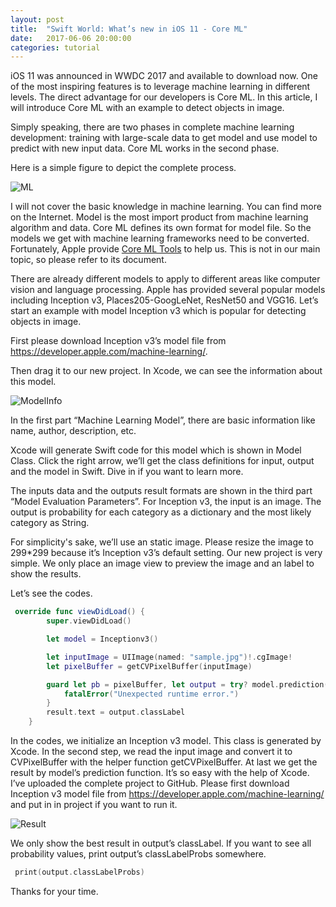 ```yaml
---
layout: post
title:  "Swift World: What’s new in iOS 11 - Core ML"
date:   2017-06-06 20:00:00
categories: tutorial
---
```


iOS 11 was announced in WWDC 2017 and available to download now. One of the most inspiring features is to leverage machine learning in different levels. The direct advantage for our developers is Core ML. In this article, I will introduce Core ML with an example to detect objects in image.

Simply speaking, there are two phases in complete machine learning development: training with large-scale data to get model and use model to predict with new input data. Core ML works in the second phase.

Here is a simple figure to depict the complete process.

![ML](http://pengguo.xyz/resources/ML.png)

I will not cover the basic knowledge in machine learning. You can find more on the Internet. Model is the most import product from machine learning algorithm and data. Core ML defines its own format for model file. So the models we get with  machine learning frameworks need to be converted. Fortunately, Apple provide [Core ML Tools](https://developer.apple.com/machine-learning/) to help us. This is not in our main topic, so please refer to its document.

There are already different models to apply to different areas like computer vision and language processing. Apple has provided several popular models including Inception v3,  Places205-GoogLeNet, ResNet50 and VGG16. Let’s start an example with model Inception v3 which is popular for detecting objects in image.

First please download Inception v3’s model file from https://developer.apple.com/machine-learning/.

Then drag it to our new project. In Xcode, we can see the information about this model.

![ModelInfo](http://pengguo.xyz/resources/ModelInfo.png)

In the first part “Machine Learning Model”, there are basic information like name, author, description, etc.

Xcode will generate Swift code for this model which is shown in Model Class. Click the right arrow, we’ll get the class definitions for input, output and the model in Swift. Dive in if you want to learn more.

The inputs data and the outputs result formats are shown in the third part “Model Evaluation Parameters”. For Inception v3, the input is an image. The output is probability for each category as a dictionary and the most likely category as String.

For simplicity's sake, we’ll use an static image. Please resize the image to 299*299 because it’s Inception v3’s default setting. Our new project is very simple. We only place an image view to preview the image and an label to show the results.

Let’s see the codes.

```swift
 override func viewDidLoad() {
        super.viewDidLoad()

        let model = Inceptionv3()

        let inputImage = UIImage(named: "sample.jpg")!.cgImage!
        let pixelBuffer = getCVPixelBuffer(inputImage)

        guard let pb = pixelBuffer, let output = try? model.prediction(image: pb) else {
            fatalError("Unexpected runtime error.")
        }
        result.text = output.classLabel
    }
```

In the codes, we initialize an Inception v3 model. This class is generated by Xcode. In the second step, we read the input image and convert it to CVPixelBuffer with the helper function getCVPixelBuffer. At last we get the result by model’s prediction function. It’s so easy with the help of Xcode. I’ve uploaded the complete project to GitHub. Please first download Inception v3 model file from https://developer.apple.com/machine-learning/ and put in in project if you want to run it.

![Result](http://pengguo.xyz/resources/result.png)

We only show the best result in output’s classLabel. If you want to see all probability values, print output’s classLabelProbs somewhere.

```swift
 print(output.classLabelProbs)
```

Thanks for your time.
